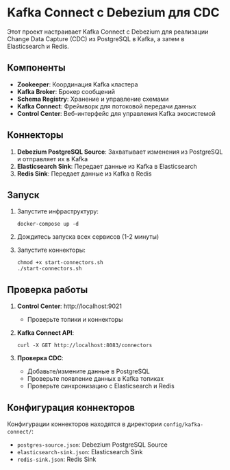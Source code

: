 # Kafka Connect с Debezium для CDC

Этот проект настраивает Kafka Connect с Debezium для реализации Change Data Capture (CDC) из PostgreSQL в Kafka, а затем в Elasticsearch и Redis.

## Компоненты

- **Zookeeper**: Координация Kafka кластера
- **Kafka Broker**: Брокер сообщений
- **Schema Registry**: Хранение и управление схемами
- **Kafka Connect**: Фреймворк для потоковой передачи данных
- **Control Center**: Веб-интерфейс для управления Kafka экосистемой

## Коннекторы

1. **Debezium PostgreSQL Source**: Захватывает изменения из PostgreSQL и отправляет их в Kafka
2. **Elasticsearch Sink**: Передает данные из Kafka в Elasticsearch
3. **Redis Sink**: Передает данные из Kafka в Redis

## Запуск

1. Запустите инфраструктуру:
   ```
   docker-compose up -d
   ```

2. Дождитесь запуска всех сервисов (1-2 минуты)

3. Запустите коннекторы:
   ```
   chmod +x start-connectors.sh
   ./start-connectors.sh
   ```

## Проверка работы

1. **Control Center**: http://localhost:9021
   - Проверьте топики и коннекторы

2. **Kafka Connect API**:
   ```
   curl -X GET http://localhost:8083/connectors
   ```

3. **Проверка CDC**:
   - Добавьте/измените данные в PostgreSQL
   - Проверьте появление данных в Kafka топиках
   - Проверьте синхронизацию с Elasticsearch и Redis

## Конфигурация коннекторов

Конфигурации коннекторов находятся в директории `config/kafka-connect/`:

- `postgres-source.json`: Debezium PostgreSQL Source
- `elasticsearch-sink.json`: Elasticsearch Sink
- `redis-sink.json`: Redis Sink 